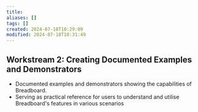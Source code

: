 ```yaml
---
title: 
aliases: []
tags: []
created: 2024-07-18T10:29:09
modified: 2024-07-18T10:31:49
---
```


## Workstream 2: Creating Documented Examples and Demonstrators

- Documented examples and demonstrators showing the capabilities of Breadboard.
- Serving as practical reference for users to understand and utilise Breadboard's features in various scenarios
